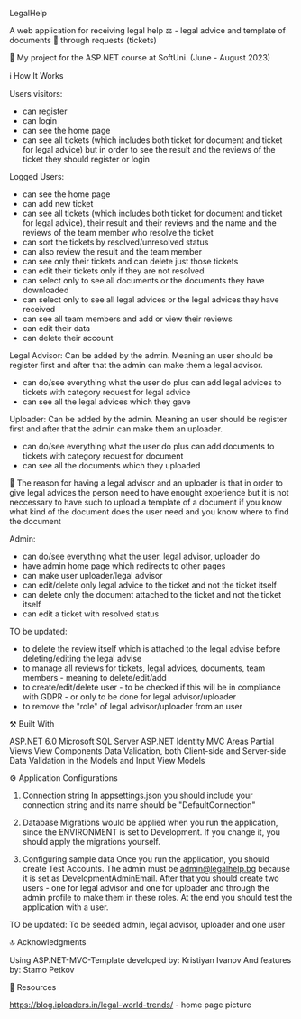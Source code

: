 LegalHelp


A web application for receiving legal help ⚖️ - legal advice and template of documents 📜 through requests (tickets)

🎯 My project for the ASP.NET course at SoftUni. (June - August 2023)



ℹ️ How It Works

Users visitors:
- can register
- can login
- can see the home page
- can see all tickets (which includes both ticket for document and ticket for legal advice) but in order to see the result and the reviews of the ticket they should register or login

Logged Users:
- can see the home page
- can add new ticket 
- can see all tickets (which includes both ticket for document and ticket for legal advice), their result and their reviews and the name and the reviews of the team member who resolve the ticket
- can sort the tickets by resolved/unresolved status
- can also review the result and the team member
- can see only their tickets and can delete just those tickets
- can edit their tickets only if they are not resolved
- can select only to see all documents or the documents they have downloaded
- can select only to see all legal advices or the legal advices they have received
- can see all team members and add or view their reviews
- can edit their data
- can delete their account

Legal Advisor:
Can be added by the admin. Meaning an user should be register first and after that the admin can make them a legal advisor.
- can do/see everything what the user do plus can add legal advices to tickets with category request for legal advice
- can see all the legal advices which they gave

Uploader:
Can be added by the admin. Meaning an user should be register first and after that the admin can make them an uploader.
- can do/see everything what the user do plus can add documents to tickets with category request for document
- can see all the documents which they uploaded

💭 The reason for having a legal advisor and an uploader is that in order to give legal advices the person need to have enought experience but it is not neccessary to have such to upload a template of a document if you know what kind of the document does the user need and you know where to find the document

Admin:
- can do/see everything what the user, legal advisor, uploader do 
- have admin home page which redirects to other pages
- can make user uploader/legal advisor
- can edit/delete only legal advice to the ticket and not the ticket itself
- can delete only the document attached to the ticket and not the ticket itself
- can edit a ticket with resolved status

TO be updated:
- to delete the review itself which is attached to the legal advise before deleting/editing the legal advise
- to manage all reviews for tickets, legal advices, documents, team members - meaning to delete/edit/add
- to create/edit/delete user - to be checked if this will be in compliance with GDPR - or only to be done for legal advisor/uploader
- to remove the "role" of legal advisor/uploader from an user


⚒️ Built With

ASP.NET 6.0
Microsoft SQL Server
ASP.NET Identity 
MVC Areas
Partial Views
View Components
Data Validation, both Client-side and Server-side
Data Validation in the Models and Input View Models


⚙️ Application Configurations

1. Connection string
    In appsettings.json you should include your connection string and its name should be "DefaultConnection"

2. Database Migrations
    would be applied when you run the application, since the ENVIRONMENT is set to Development. If you change it, you should apply the migrations yourself.

3. Configuring sample data
    Once you run the application, you should create Test Accounts.
    The admin must be admin@legalhelp.bg because it is set as DevelopmentAdminEmail.
    After that you should create two users - one for legal advisor and one for uploader and through the admin profile to make them in these roles.
    At the end you should test the application with a user.

TO be updated:
To be seeded admin, legal advisor, uploader and one user


🔝 Acknowledgments

Using ASP.NET-MVC-Template developed by:
Kristiyan Ivanov
And features by:
Stamo Petkov


🔎 Resources

https://blog.ipleaders.in/legal-world-trends/ - home page picture
